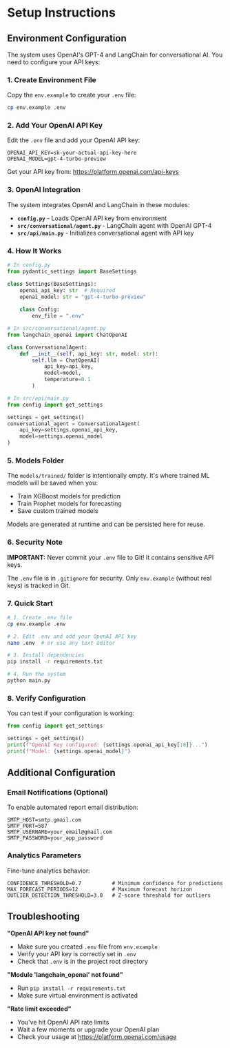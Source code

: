 # Setup Instructions

## Environment Configuration

The system uses OpenAI's GPT-4 and LangChain for conversational AI. You need to configure your API keys:

### 1. Create Environment File

Copy the `env.example` to create your `.env` file:

```bash
cp env.example .env
```

### 2. Add Your OpenAI API Key

Edit the `.env` file and add your OpenAI API key:

```env
OPENAI_API_KEY=sk-your-actual-api-key-here
OPENAI_MODEL=gpt-4-turbo-preview
```

Get your API key from: https://platform.openai.com/api-keys

### 3. OpenAI Integration

The system integrates OpenAI and LangChain in these modules:

- **`config.py`** - Loads OpenAI API key from environment
- **`src/conversational/agent.py`** - LangChain agent with OpenAI GPT-4
- **`src/api/main.py`** - Initializes conversational agent with API key

### 4. How It Works

```python
# In config.py
from pydantic_settings import BaseSettings

class Settings(BaseSettings):
    openai_api_key: str  # Required
    openai_model: str = "gpt-4-turbo-preview"
    
    class Config:
        env_file = ".env"

# In src/conversational/agent.py
from langchain_openai import ChatOpenAI

class ConversationalAgent:
    def __init__(self, api_key: str, model: str):
        self.llm = ChatOpenAI(
            api_key=api_key,
            model=model,
            temperature=0.1
        )

# In src/api/main.py
from config import get_settings

settings = get_settings()
conversational_agent = ConversationalAgent(
    api_key=settings.openai_api_key,
    model=settings.openai_model
)
```

### 5. Models Folder

The `models/trained/` folder is intentionally empty. It's where trained ML models will be saved when you:

- Train XGBoost models for prediction
- Train Prophet models for forecasting
- Save custom trained models

Models are generated at runtime and can be persisted here for reuse.

### 6. Security Note

**IMPORTANT:** Never commit your `.env` file to Git! It contains sensitive API keys.

The `.env` file is in `.gitignore` for security. Only `env.example` (without real keys) is tracked in Git.

### 7. Quick Start

```bash
# 1. Create .env file
cp env.example .env

# 2. Edit .env and add your OpenAI API key
nano .env  # or use any text editor

# 3. Install dependencies
pip install -r requirements.txt

# 4. Run the system
python main.py
```

### 8. Verify Configuration

You can test if your configuration is working:

```python
from config import get_settings

settings = get_settings()
print(f"OpenAI Key configured: {settings.openai_api_key[:8]}...")
print(f"Model: {settings.openai_model}")
```

## Additional Configuration

### Email Notifications (Optional)

To enable automated report email distribution:

```env
SMTP_HOST=smtp.gmail.com
SMTP_PORT=587
SMTP_USERNAME=your_email@gmail.com
SMTP_PASSWORD=your_app_password
```

### Analytics Parameters

Fine-tune analytics behavior:

```env
CONFIDENCE_THRESHOLD=0.7          # Minimum confidence for predictions
MAX_FORECAST_PERIODS=12           # Maximum forecast horizon
OUTLIER_DETECTION_THRESHOLD=3.0   # Z-score threshold for outliers
```

## Troubleshooting

**"OpenAI API key not found"**
- Make sure you created `.env` file from `env.example`
- Verify your API key is correctly set in `.env`
- Check that `.env` is in the project root directory

**"Module 'langchain_openai' not found"**
- Run `pip install -r requirements.txt`
- Make sure virtual environment is activated

**"Rate limit exceeded"**
- You've hit OpenAI API rate limits
- Wait a few moments or upgrade your OpenAI plan
- Check your usage at https://platform.openai.com/usage


